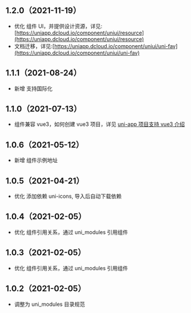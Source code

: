 ## 1.2.0（2021-11-19）

- 优化 组件 UI，并提供设计资源，详见:[https://uniapp.dcloud.io/component/uniui/resource](https://uniapp.dcloud.io/component/uniui/resource)
- 文档迁移，详见:[https://uniapp.dcloud.io/component/uniui/uni-fav](https://uniapp.dcloud.io/component/uniui/uni-fav)

## 1.1.1（2021-08-24）

- 新增 支持国际化

## 1.1.0（2021-07-13）

- 组件兼容 vue3，如何创建 vue3 项目，详见 [uni-app 项目支持 vue3 介绍](https://ask.dcloud.net.cn/article/37834)

## 1.0.6（2021-05-12）

- 新增 组件示例地址

## 1.0.5（2021-04-21）

- 优化 添加依赖 uni-icons, 导入后自动下载依赖

## 1.0.4（2021-02-05）

- 优化 组件引用关系，通过 uni_modules 引用组件

## 1.0.3（2021-02-05）

- 优化 组件引用关系，通过 uni_modules 引用组件

## 1.0.2（2021-02-05）

- 调整为 uni_modules 目录规范
